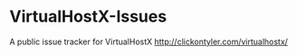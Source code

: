 # VirtualHostX-Issues
A public issue tracker for VirtualHostX http://clickontyler.com/virtualhostx/
